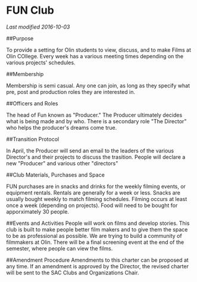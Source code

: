 # FUN Club
*Last modified 2016-10-03*

##Purpose

To provide a setting for Olin students to view, discuss, and to make Films at Olin COllege. Every week has a various meeting times depending on the various projects' schedules. 

##Membership

Membership is semi casual. Any one can join, as long as they specify what pre, post and production roles they are interested in.

##Officers and Roles

The head of Fun known as "Producer." The Producer ultimately decides what is being made and by who. There is a secondary role "The Director" who helps the producer's dreams come true. 

##Transition Protocol

In April, the Producer will send an email to the leaders of the various Director's and their projects to discuss the trasition. People will declare a new "Producer" and various other "directors"

##Club Materials, Purchases and Space

FUN purchases are in snacks and drinks for the weekly filming events, or equipment rentals. Rentals are generally for a week or less. Snacks are usually bought weekly to match filming schedules. Filming occurs at least once a week (depending on projects). Food will need to be bought for apporximately 30 people. 

##Events and Activities
People will work on films and develop stories. This club is built to make people better film makers and to give them the space to be as professional as possible. We are trying to build a community of filmmakers at Olin. There will be a final screening event at the end of the semester, where people can view the films. 

##Amendment Procedure
Amendments to this charter can be proposed at any time. If an amendment is approved by the Director, the revised charter will be sent to the SAC Clubs and Organizations Chair.

